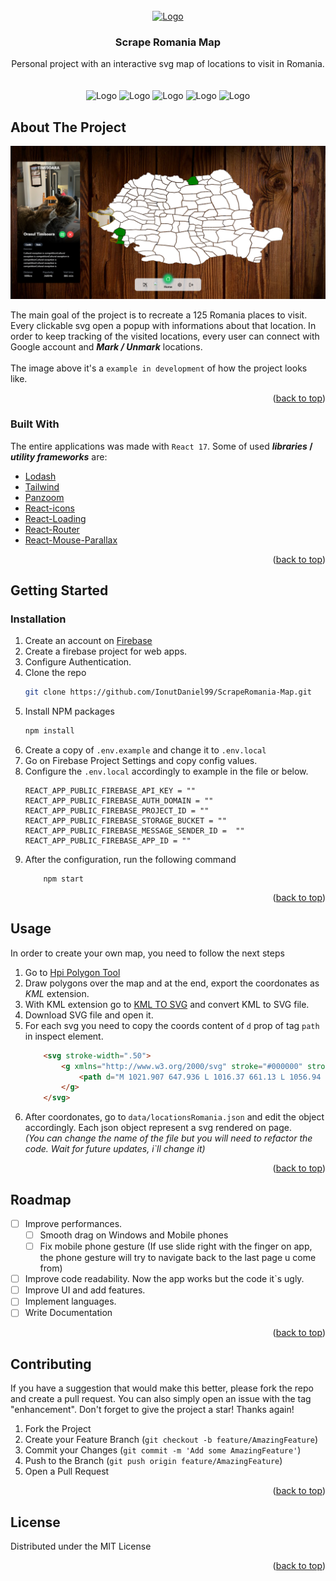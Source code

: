 <div id="top"></div>

<!-- PROJECT LOGO -->
<br />
<div align="center">
  <a href="https://github.com/github_username/repo_name">
    <img src="images/logo.png" alt="Logo" width="80" height="80">
  </a>

<h3 align="center">Scrape Romania Map</h3>
  <p align="center">
    Personal project with an interactive svg map of locations to visit in Romania.
    <br />
    <br />
    <br />
    <span>
        <img src="https://img.shields.io/badge/React-20232A?style=for-the-badge&logo=react&logoColor=61DAFB" alt="Logo" width="80" height="28">
        <img src="https://img.shields.io/badge/React_Router-CA4245?style=for-the-badge&logo=react-router&logoColor=white" alt="Logo" width="109" height="28">
        <img src="https://img.shields.io/badge/Tailwind_CSS-38B2AC?style=for-the-badge&logo=tailwind-css&logoColor=white" alt="Logo" width="109" height="28">
        <img src="https://img.shields.io/badge/firebase-ffca28?style=for-the-badge&logo=firebase&logoColor=black" alt="Logo" width="109" height="28">
        <img src="https://img.shields.io/badge/eslint-3A33D1?style=for-the-badge&logo=eslint&logoColor=white" alt="Logo" width="82" height="28">
    </span>
    <br />
  </p>
</div>

<!-- ABOUT THE PROJECT -->
## About The Project

![Scrape Romania Interactive Map](https://github.com/IonutDaniel99/ScrapeRomania-Map/blob/master/public/github/example.png)

The main goal of the project is to recreate a 125 Romania places to visit. Every clickable svg open a popup with informations about that location. In order to keep tracking of the visited locations, every user can connect with Google account and **_Mark / Unmark_** locations.  
<br>
The image above it's a `example in development` of how the project looks like.
<p align="right">(<a href="#top">back to top</a>)</p>

### Built With

The entire applications was made with `React 17`. Some of used **_libraries_ / _utility frameworks_** are:
* [Lodash](https://www.lodash.com)
* [Tailwind](https://www.tailwindcss.com)
* [Panzoom](https://github.com/anvaka/panzoom)
* [React-icons](https://react-icons.github.io/react-icons/)
* [React-Loading](https://www.npmjs.com/package/react-loading)
* [React-Router](https://reactrouter.com/)
* [React-Mouse-Parallax](https://www.npmjs.com/package/react-parallax-mouse)

<p align="right">(<a href="#top">back to top</a>)</p>



<!-- GETTING STARTED -->
## Getting Started
### Installation

1. Create an account on [Firebase](https://firebase.com)
2. Create a firebase project for web apps.
3. Configure Authentication.
4. Clone the repo
   ```sh
   git clone https://github.com/IonutDaniel99/ScrapeRomania-Map.git
   ```
5. Install NPM packages
   ```sh
   npm install
   ```
6. Create a copy of `.env.example` and change it to `.env.local`
7. Go on Firebase Project Settings and copy config values.
8. Configure the `.env.local` accordingly to example in the file or below.
    ```
    REACT_APP_PUBLIC_FIREBASE_API_KEY = ""
    REACT_APP_PUBLIC_FIREBASE_AUTH_DOMAIN = ""
    REACT_APP_PUBLIC_FIREBASE_PROJECT_ID = ""
    REACT_APP_PUBLIC_FIREBASE_STORAGE_BUCKET = ""
    REACT_APP_PUBLIC_FIREBASE_MESSAGE_SENDER_ID =  ""
    REACT_APP_PUBLIC_FIREBASE_APP_ID = ""
   ```
9. After the configuration, run the following command
    ```shell
        npm start
    ```

<p align="right">(<a href="#top">back to top</a>)</p>

<!-- USAGE EXAMPLES -->
## Usage

In order to create your own map, you need to follow the next steps
1. Go to [Hpi Polygon Tool](http://apps.headwallphotonics.com/)
2. Draw polygons over the map and at the end, export the coordonates as *KML* extension.
3. With KML extension go to [KML TO SVG](https://products.aspose.app/gis/en/viewer/kml-to-svg) and convert KML to SVG file.
4. Download SVG file and open it.
5. For each svg you need to copy the coords content of `d` prop of tag `path` in inspect element.
    ```html
        <svg stroke-width=".50">
            <g xmlns="http://www.w3.org/2000/svg" stroke="#000000" stroke-width=".60" fill="#FFFFFF" aria-valuetext="test">
                <path d="M 1021.907 647.936 L 1016.37 661.13 L 1056.94 658.39 L 1062.66 649.77 L 1062.83 640.893 L 1021.907 647.936 Z" fill="white"></path>
            </g>
        </svg>
    ```
6. After coordonates, go to `data/locationsRomania.json` and edit the object accordingly. Each json object represent a svg rendered on page.  
_(You can change the name of the file but you will need to refactor the code. Wait for future updates, i`ll change it)_


<p align="right">(<a href="#top">back to top</a>)</p>



<!-- ROADMAP -->
## Roadmap

- [ ] Improve performances.
  - [ ] Smooth drag on Windows and Mobile phones
  - [ ] Fix mobile phone gesture (If use slide right with the finger on app, the phone gesture will try to navigate back to the last page u come from)
- [ ] Improve code readability. Now the app works but the code it`s ugly.
- [ ] Improve UI and add features.
- [ ] Implement languages.
- [ ] Write Documentation

<p align="right">(<a href="#top">back to top</a>)</p>


<!-- CONTRIBUTING -->
## Contributing

If you have a suggestion that would make this better, please fork the repo and create a pull request. You can also simply open an issue with the tag "enhancement".
Don't forget to give the project a star! Thanks again!

1. Fork the Project
2. Create your Feature Branch (`git checkout -b feature/AmazingFeature`)
3. Commit your Changes (`git commit -m 'Add some AmazingFeature'`)
4. Push to the Branch (`git push origin feature/AmazingFeature`)
5. Open a Pull Request

<p align="right">(<a href="#top">back to top</a>)</p>


<!-- LICENSE -->
## License

Distributed under the MIT License

<p align="right">(<a href="#top">back to top</a>)</p>